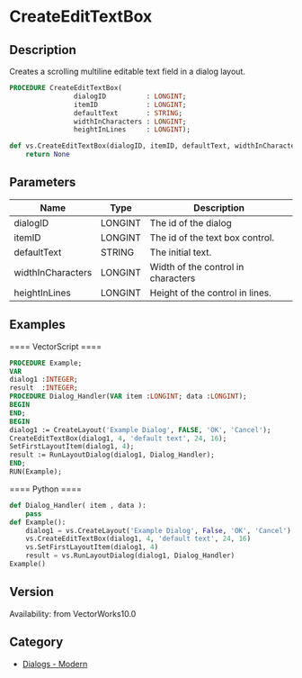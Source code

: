 # CreateEditTextBox

## Description
Creates a scrolling multiline editable text field in a dialog layout.

```pascal
PROCEDURE CreateEditTextBox(
				dialogID          : LONGINT;
				itemID            : LONGINT;
				defaultText       : STRING;
				widthInCharacters : LONGINT;
				heightInLines     : LONGINT);
```

```python
def vs.CreateEditTextBox(dialogID, itemID, defaultText, widthInCharacters, heightInLines):
    return None
```

## Parameters
|Name|Type|Description|
|---|---|---|
|dialogID|LONGINT|The id of the dialog|
|itemID|LONGINT|The id of the text box control.|
|defaultText|STRING|The initial text.|
|widthInCharacters|LONGINT|Width of the control in characters|
|heightInLines|LONGINT|Height of the control in lines.|

## Examples
==== VectorScript ====
```pascal
PROCEDURE Example;
VAR
dialog1 :INTEGER;
result  :INTEGER;
PROCEDURE Dialog_Handler(VAR item :LONGINT; data :LONGINT);
BEGIN
END;
BEGIN
dialog1 := CreateLayout('Example Dialog', FALSE, 'OK', 'Cancel');
CreateEditTextBox(dialog1, 4, 'default text', 24, 16);
SetFirstLayoutItem(dialog1, 4);
result := RunLayoutDialog(dialog1, Dialog_Handler);
END;
RUN(Example);
```
==== Python ====
```python
def Dialog_Handler( item , data ):
	pass
def Example():
	dialog1 = vs.CreateLayout('Example Dialog', False, 'OK', 'Cancel')
	vs.CreateEditTextBox(dialog1, 4, 'default text', 24, 16)
	vs.SetFirstLayoutItem(dialog1, 4)
	result = vs.RunLayoutDialog(dialog1, Dialog_Handler)
Example()
```

## Version
Availability: from VectorWorks10.0

## Category
* [Dialogs - Modern](../Categories/Dialogs%20-%20Modern.md)
